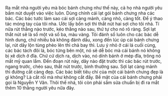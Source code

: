 Ra mắt nhà người yêu mà bóc bánh chưng như thế này, cả họ nhà người yêu bấm nút duyệt vào việc luôn. Dùng chính cái lạt gói bánh chưng nha các bác. Các bác tước làm sao cái sợi càng mảnh, càng nhỏ, càng tốt. Để ý thao tác móng tay của tôi nha. Ước lấy bốn sợi thì thắt nút hai sợi cho tôi nhá. Tí nữa rút thằng nào trước, kéo thằng nào sau, thứ tự cho nó rõ ràng. Sợi lạt thắt nút sẽ là số một và số ba, màu vàng. Tôi đánh số luôn cho các bác dễ hình dung, chứ nhiều bà không đánh dấu, xong đến lúc úp cái bánh chưng lại, rút dây lộn tùng phèo lên thì chả bay thì. Lưu ý nhỏ ở cái lá cuối cùng, các bác tách đôi lá, bóc từng bên một, nó sẽ dễ bóc mà cái bánh nó không bị xê dịch ở đĩa. Chứ cứ dịch ra, dịch vào, nó dính bánh ở mép đĩa, trông nó mất mỹ quan lắm. Đến đoạn rút này, dây nào đặt trước thì các bác rút trước, ngang trước, chéo sau, thắt nút trước, bình thường sau. Sợi lạt càng mảnh thì đường cắt càng đẹp. Các bác biết tiêu chí của một cái bánh chưng đẹp là gì không? Là cắt rồi mà như không cắt đấy. Bề mặt của cái bánh chưng phải gọi là Nguyễn Y Vân. Thôi thế nhá, tôi còn phải sắm sửa chuẩn bị đi ra mắt thêm 10 thằng người yêu nữa đây.